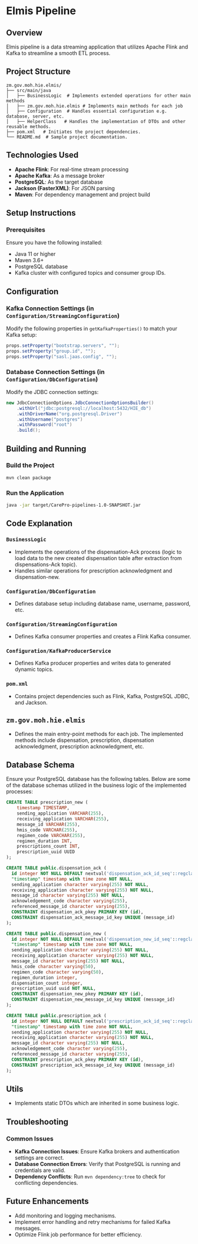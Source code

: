 # Elmis Pipeline
## Overview
Elmis pipeline is a data streaming application that utilizes Apache Flink and Kafka to streamline a smooth ETL process.

## Project Structure

```
zm.gov.moh.hie.elmis/
├── src/main/java
│   ├── BusinessLogic  # Implements extended operations for other main methods
│   ├── zm.gov.moh.hie.elmis # Implements main methods for each job
│   ├── Configuration  # Handles essential configuration e.g. database, server, etc.
│   ├── HelperClass   # Handles the implementation of DTOs and other reusable methods.
├── pom.xml   # Initiates the project dependencies.
└── README.md  # Sample project documentation.
```

## Technologies Used
- **Apache Flink**: For real-time stream processing
- **Apache Kafka**: As a message broker
- **PostgreSQL**: As the target database
- **Jackson (FasterXML)**: For JSON parsing
- **Maven**: For dependency management and project build

## Setup Instructions

### Prerequisites
Ensure you have the following installed:
- Java 11 or higher
- Maven 3.6+
- PostgreSQL database
- Kafka cluster with configured topics and consumer group IDs.

## Configuration

### Kafka Connection Settings (in `Configuration/StreamingConfiguration`)
Modify the following properties in `getKafkaProperties()` to match your Kafka setup:
```java
props.setProperty("bootstrap.servers", "");
props.setProperty("group.id", "");
props.setProperty("sasl.jaas.config", "");
```

### Database Connection Settings (in `Configuration/DbConfiguration`)
Modify the JDBC connection settings:
```java
new JdbcConnectionOptions.JdbcConnectionOptionsBuilder()
    .withUrl("jdbc:postgresql://localhost:5432/HIE_db")
    .withDriverName("org.postgresql.Driver")
    .withUsername("postgres")
    .withPassword("root")
    .build();
```

## Building and Running

### Build the Project
```sh
mvn clean package
```

### Run the Application
```sh
java -jar target/CarePro-pipelines-1.0-SNAPSHOT.jar
```

## Code Explanation

### `BusinessLogic`
- Implements the operations of the dispensation-Ack process (logic to load data to the new created dispensation table after extraction from dispensations-Ack topic).
- Handles similar operations for prescription acknowledgment and dispensation-new.

### `Configuration/DbConfiguration`
- Defines database setup including database name, username, password, etc.

### `Configuration/StreamingConfiguration`
- Defines Kafka consumer properties and creates a Flink Kafka consumer.

### `Configuration/KafkaProducerService`
- Defines Kafka producer properties and writes data to generated dynamic topics.

### `pom.xml`
- Contains project dependencies such as Flink, Kafka, PostgreSQL JDBC, and Jackson.

## `zm.gov.moh.hie.elmis`
- Defines the main entry-point methods for each job. The implemented methods include dispensation, prescription, dispensation acknowledgment, prescription acknowledgment, etc.

## Database Schema
Ensure your PostgreSQL database has the following tables. Below are some of the database schemas utilized in the business logic of the implemented processes:

```sql
CREATE TABLE prescription_new (
    timestamp TIMESTAMP,
    sending_application VARCHAR(255),
    receiving_application VARCHAR(255),
    message_id VARCHAR(255),
    hmis_code VARCHAR(255),
    regimen_code VARCHAR(255),
    regimen_duration INT,
    prescriptions_count INT,
    prescription_uuid UUID
);

CREATE TABLE public.dispensation_ack (
  id integer NOT NULL DEFAULT nextval('dispensation_ack_id_seq'::regclass),
  "timestamp" timestamp with time zone NOT NULL,
  sending_application character varying(255) NOT NULL,
  receiving_application character varying(255) NOT NULL,
  message_id character varying(255) NOT NULL,
  acknowledgement_code character varying(255),
  referenced_message_id character varying(255),
  CONSTRAINT dispensation_ack_pkey PRIMARY KEY (id),
  CONSTRAINT dispensation_ack_message_id_key UNIQUE (message_id)
);

CREATE TABLE public.dispensation_new (
  id integer NOT NULL DEFAULT nextval('dispensation_new_id_seq'::regclass),
  "timestamp" timestamp with time zone NOT NULL,
  sending_application character varying(255) NOT NULL,
  receiving_application character varying(255) NOT NULL,
  message_id character varying(255) NOT NULL,
  hmis_code character varying(50),
  regimen_code character varying(50),
  regimen_duration integer,
  dispensation_count integer,
  prescription_uuid uuid NOT NULL,
  CONSTRAINT dispensation_new_pkey PRIMARY KEY (id),
  CONSTRAINT dispensation_new_message_id_key UNIQUE (message_id)
);

CREATE TABLE public.prescription_ack (
  id integer NOT NULL DEFAULT nextval('prescription_ack_id_seq'::regclass),
  "timestamp" timestamp with time zone NOT NULL,
  sending_application character varying(255) NOT NULL,
  receiving_application character varying(255) NOT NULL,
  message_id character varying(255) NOT NULL,
  acknowledgement_code character varying(255),
  referenced_message_id character varying(255),
  CONSTRAINT prescription_ack_pkey PRIMARY KEY (id),
  CONSTRAINT prescription_ack_message_id_key UNIQUE (message_id)
);
```

## Utils
- Implements static DTOs which are inherited in some business logic.

## Troubleshooting

### Common Issues
- **Kafka Connection Issues**: Ensure Kafka brokers and authentication settings are correct.
- **Database Connection Errors**: Verify that PostgreSQL is running and credentials are valid.
- **Dependency Conflicts**: Run `mvn dependency:tree` to check for conflicting dependencies.

## Future Enhancements
- Add monitoring and logging mechanisms.
- Implement error handling and retry mechanisms for failed Kafka messages.
- Optimize Flink job performance for better efficiency.


